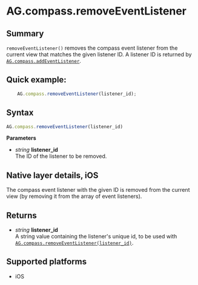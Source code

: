 # AG.compass.removeEventListener

## Summary
`removeEventListener()` removes the compass event listener from the current view that matches the given listener ID. A listener ID is returned by [`AG.compass.addEventListener`](addEventListener.md).

## Quick example:
```javascript
	AG.compass.removeEventListener(listener_id);
```

## Syntax
```javascript
AG.compass.removeEventListener(listener_id)
```

**Parameters**

* *string* **listener_id**<br>
 The ID of the listener to be removed. 

## Native layer details, iOS

The compass event listener with the given ID is removed from the current view (by removing it from the array of event listeners).

## Returns 
* *string* **listener_id**<br>
  A string value containing the listener's unique id, to be used with [`AG.compass.removeEventListener(listener_id)`](removeEventListener.md).

## Supported platforms
* iOS